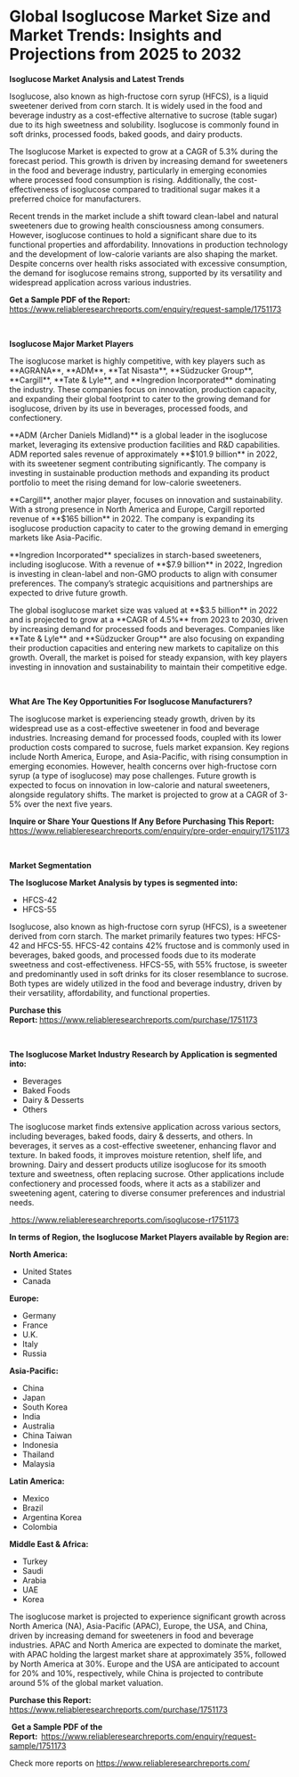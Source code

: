 <p><h1>Global Isoglucose Market Size and Market Trends: Insights and Projections from 2025 to 2032</h1></p><p><strong>Isoglucose Market Analysis and Latest Trends</strong></p>
<p><p>Isoglucose, also known as high-fructose corn syrup (HFCS), is a liquid sweetener derived from corn starch. It is widely used in the food and beverage industry as a cost-effective alternative to sucrose (table sugar) due to its high sweetness and solubility. Isoglucose is commonly found in soft drinks, processed foods, baked goods, and dairy products.</p><p>The Isoglucose Market is expected to grow at a CAGR of 5.3% during the forecast period. This growth is driven by increasing demand for sweeteners in the food and beverage industry, particularly in emerging economies where processed food consumption is rising. Additionally, the cost-effectiveness of isoglucose compared to traditional sugar makes it a preferred choice for manufacturers.</p><p>Recent trends in the market include a shift toward clean-label and natural sweeteners due to growing health consciousness among consumers. However, isoglucose continues to hold a significant share due to its functional properties and affordability. Innovations in production technology and the development of low-calorie variants are also shaping the market. Despite concerns over health risks associated with excessive consumption, the demand for isoglucose remains strong, supported by its versatility and widespread application across various industries.</p></p>
<p><strong>Get a Sample PDF of the Report:&nbsp;</strong> <a href="https://www.reliableresearchreports.com/enquiry/request-sample/1751173?utm_campaign=2177&utm_medium=2&utm_source=Github&utm_content=ia&utm_term=26012025&utm_id=isoglucose">https://www.reliableresearchreports.com/enquiry/request-sample/1751173</a></p>
<p>&nbsp;</p>
<p><strong>Isoglucose Major Market Players</strong></p>
<p><p>The isoglucose market is highly competitive, with key players such as **AGRANA**, **ADM**, **Tat Nisasta**, **Südzucker Group**, **Cargill**, **Tate & Lyle**, and **Ingredion Incorporated** dominating the industry. These companies focus on innovation, production capacity, and expanding their global footprint to cater to the growing demand for isoglucose, driven by its use in beverages, processed foods, and confectionery.</p><p>**ADM (Archer Daniels Midland)** is a global leader in the isoglucose market, leveraging its extensive production facilities and R&D capabilities. ADM reported sales revenue of approximately **$101.9 billion** in 2022, with its sweetener segment contributing significantly. The company is investing in sustainable production methods and expanding its product portfolio to meet the rising demand for low-calorie sweeteners.</p><p>**Cargill**, another major player, focuses on innovation and sustainability. With a strong presence in North America and Europe, Cargill reported revenue of **$165 billion** in 2022. The company is expanding its isoglucose production capacity to cater to the growing demand in emerging markets like Asia-Pacific.</p><p>**Ingredion Incorporated** specializes in starch-based sweeteners, including isoglucose. With a revenue of **$7.9 billion** in 2022, Ingredion is investing in clean-label and non-GMO products to align with consumer preferences. The company’s strategic acquisitions and partnerships are expected to drive future growth.</p><p>The global isoglucose market size was valued at **$3.5 billion** in 2022 and is projected to grow at a **CAGR of 4.5%** from 2023 to 2030, driven by increasing demand for processed foods and beverages. Companies like **Tate & Lyle** and **Südzucker Group** are also focusing on expanding their production capacities and entering new markets to capitalize on this growth. Overall, the market is poised for steady expansion, with key players investing in innovation and sustainability to maintain their competitive edge.</p></p>
<p>&nbsp;</p>
<p><strong>What Are The Key Opportunities For Isoglucose Manufacturers?</strong></p>
<p><p>The isoglucose market is experiencing steady growth, driven by its widespread use as a cost-effective sweetener in food and beverage industries. Increasing demand for processed foods, coupled with its lower production costs compared to sucrose, fuels market expansion. Key regions include North America, Europe, and Asia-Pacific, with rising consumption in emerging economies. However, health concerns over high-fructose corn syrup (a type of isoglucose) may pose challenges. Future growth is expected to focus on innovation in low-calorie and natural sweeteners, alongside regulatory shifts. The market is projected to grow at a CAGR of 3-5% over the next five years.</p></p>
<p><strong>Inquire or Share Your Questions If Any Before Purchasing This Report:</strong> <a href="https://www.reliableresearchreports.com/enquiry/pre-order-enquiry/1751173?utm_campaign=2177&utm_medium=2&utm_source=Github&utm_content=ia&utm_term=26012025&utm_id=isoglucose">https://www.reliableresearchreports.com/enquiry/pre-order-enquiry/1751173</a></p>
<p>&nbsp;</p>
<p><strong>Market Segmentation</strong></p>
<p><strong>The Isoglucose Market Analysis by types is segmented into:</strong></p>
<p><ul><li>HFCS-42</li><li>HFCS-55</li></ul></p>
<p><p>Isoglucose, also known as high-fructose corn syrup (HFCS), is a sweetener derived from corn starch. The market primarily features two types: HFCS-42 and HFCS-55. HFCS-42 contains 42% fructose and is commonly used in beverages, baked goods, and processed foods due to its moderate sweetness and cost-effectiveness. HFCS-55, with 55% fructose, is sweeter and predominantly used in soft drinks for its closer resemblance to sucrose. Both types are widely utilized in the food and beverage industry, driven by their versatility, affordability, and functional properties.</p></p>
<p><strong>Purchase this Report:&nbsp;</strong><a href="https://www.reliableresearchreports.com/purchase/1751173?utm_campaign=2177&utm_medium=2&utm_source=Github&utm_content=ia&utm_term=26012025&utm_id=isoglucose">https://www.reliableresearchreports.com/purchase/1751173</a></p>
<p>&nbsp;</p>
<p><strong>The Isoglucose Market Industry Research by Application is segmented into:</strong></p>
<p><ul><li>Beverages</li><li>Baked Foods</li><li>Dairy & Desserts</li><li>Others</li></ul></p>
<p><p>The isoglucose market finds extensive application across various sectors, including beverages, baked foods, dairy & desserts, and others. In beverages, it serves as a cost-effective sweetener, enhancing flavor and texture. In baked foods, it improves moisture retention, shelf life, and browning. Dairy and dessert products utilize isoglucose for its smooth texture and sweetness, often replacing sucrose. Other applications include confectionery and processed foods, where it acts as a stabilizer and sweetening agent, catering to diverse consumer preferences and industrial needs.</p></p>
<p><a href="https://www.reliableresearchreports.com/isoglucose-r1751173?utm_campaign=2177&utm_medium=2&utm_source=Github&utm_content=ia&utm_term=26012025&utm_id=isoglucose">&nbsp;https://www.reliableresearchreports.com/isoglucose-r1751173</a></p>
<p><strong>In terms of Region, the Isoglucose Market Players available by Region are:</strong></p>
<p>
    <p> <strong> North America: </strong>
        <ul>
            <li>United States</li>
            <li>Canada</li>
        </ul>
        </p> 
    <p> <strong> Europe: </strong>
        <ul>
            <li>Germany</li>
            <li>France</li>
            <li>U.K.</li>
            <li>Italy</li>
            <li>Russia</li>
        </ul>
        </p> 
    <p> <strong> Asia-Pacific: </strong>
        <ul>
            <li>China</li>
            <li>Japan</li>
            <li>South Korea</li>
            <li>India</li>
            <li>Australia</li>
            <li>China Taiwan</li>
            <li>Indonesia</li>
            <li>Thailand</li>
            <li>Malaysia</li>
        </ul>
        </p> 
    <p> <strong> Latin America: </strong>
        <ul>
            <li>Mexico</li>
            <li>Brazil</li>
            <li>Argentina Korea</li>
            <li>Colombia</li>
        </ul>
        </p> 
    <p> <strong> Middle East & Africa: </strong>
        <ul>
            <li>Turkey</li>
            <li>Saudi</li>
            <li>Arabia</li>
            <li>UAE</li>
            <li>Korea</li>
        </ul>
    </p>
    </p>
<p><p>The isoglucose market is projected to experience significant growth across North America (NA), Asia-Pacific (APAC), Europe, the USA, and China, driven by increasing demand for sweeteners in food and beverage industries. APAC and North America are expected to dominate the market, with APAC holding the largest market share at approximately 35%, followed by North America at 30%. Europe and the USA are anticipated to account for 20% and 10%, respectively, while China is projected to contribute around 5% of the global market valuation.</p></p>
<p><strong>Purchase this Report: </strong><a href="https://www.reliableresearchreports.com/purchase/1751173?utm_campaign=2177&utm_medium=2&utm_source=Github&utm_content=ia&utm_term=26012025&utm_id=isoglucose">https://www.reliableresearchreports.com/purchase/1751173</a></p>
<p>&nbsp;<strong>Get a Sample PDF of the Report:&nbsp;&nbsp;</strong><a href="https://www.reliableresearchreports.com/enquiry/request-sample/1751173?utm_campaign=2177&utm_medium=2&utm_source=Github&utm_content=ia&utm_term=26012025&utm_id=isoglucose">https://www.reliableresearchreports.com/enquiry/request-sample/1751173</a></p>
<p><strong></strong></p>
<p>Check more reports on <a href="https://www.reliableresearchreports.com/?utm_campaign=2177&utm_medium=2&utm_source=Github&utm_content=ia&utm_term=26012025&utm_id=isoglucose">https://www.reliableresearchreports.com/</a></p>